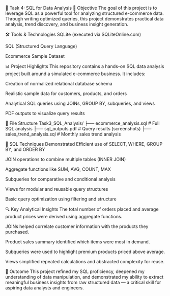 🧠 Task 4: SQL for Data Analysis
🎯 Objective
The goal of this project is to leverage SQL as a powerful tool for analyzing structured e-commerce data.
Through writing optimized queries, this project demonstrates practical data analysis, trend discovery, and business insight generation.

🛠️ Tools & Technologies
SQLite (executed via SQLiteOnline.com)

SQL (Structured Query Language)

Ecommerce Sample Dataset

📊 Project Highlights
This repository contains a hands-on SQL data analysis project built around a simulated e-commerce business. It includes:

Creation of normalized relational database schema

Realistic sample data for customers, products, and orders

Analytical SQL queries using JOINs, GROUP BY, subqueries, and views

PDF outputs to visualize query results

📂 File Structure
Task3_SQL_Analysis/
├── ecommerce_analysis.sql           # Full SQL analysis
├── sql_outputs.pdf                  # Query results (screenshots)
├── sales_trend_analysis.sql         #  Monthly sales trend analysis

🧠 SQL Techniques Demonstrated
Efficient use of SELECT, WHERE, GROUP BY, and ORDER BY

JOIN operations to combine multiple tables (INNER JOIN)

Aggregate functions like SUM, AVG, COUNT, MAX

Subqueries for comparative and conditional analysis

Views for modular and reusable query structures

Basic query optimization using filtering and structure

🔍 Key Analytical Insights
The total number of orders placed and average product prices were derived using aggregate functions.

JOINs helped correlate customer information with the products they purchased.

Product sales summary identified which items were most in demand.

Subqueries were used to highlight premium products priced above average.

Views simplified repeated calculations and abstracted complexity for reuse.

🚀 Outcome
This project refined my SQL proficiency, deepened my understanding of data manipulation,
and demonstrated my ability to extract meaningful business insights from raw structured data — a critical skill for aspiring data analysts and engineers.

